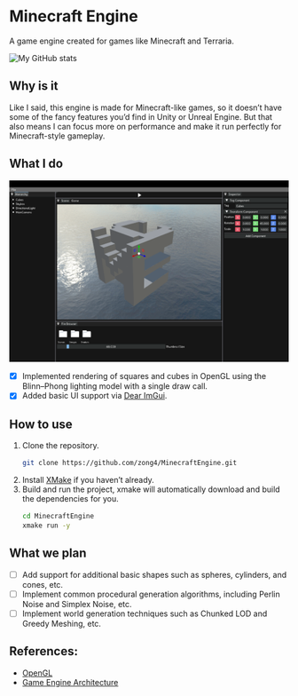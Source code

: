 # Minecraft Engine

A game engine created for games like Minecraft and Terraria.

![My GitHub stats](https://github-readme-stats.vercel.app/api?username=zong4&show_icons=true&theme=tokyonight)

## Why is it

Like I said, this engine is made for Minecraft-like games, so it doesn’t have some of the fancy features you’d find in Unity or Unreal Engine. But that also means I can focus more on performance and make it run perfectly for Minecraft-style gameplay.

## What I do

![Minecraft Engine Editor](./Assets/Editor.png)

- [x] Implemented rendering of squares and cubes in OpenGL using the Blinn–Phong lighting model with a single draw call.
- [x] Added basic UI support via [Dear ImGui](https://github.com/ocornut/imgui).

## How to use

1. Clone the repository.
   ```bash
   git clone https://github.com/zong4/MinecraftEngine.git
   ```
2. Install [XMake](https://xmake.io/guide/quick-start.html) if you haven’t already.
3. Build and run the project, xmake will automatically download and build the dependencies for you.
   ```bash
   cd MinecraftEngine
   xmake run -y
   ```

## What we plan

- [ ] Add support for additional basic shapes such as spheres, cylinders, and cones, etc.
- [ ] Implement common procedural generation algorithms, including Perlin Noise and Simplex Noise, etc.
- [ ] Implement world generation techniques such as Chunked LOD and Greedy Meshing, etc.

## References:

- [OpenGL](https://learnopengl.com)
- [Game Engine Architecture](https://github.com/TheCherno/Hazel)